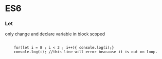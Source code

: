 # ES6

<p> <h3> Let </h3> only change and declare variable in block scoped </p>
<pre>
  <code>
    <span>for(let i = 0 ; i < 3 ; i++){ console.log(i);}</span>
    <span>console.log(i);</span> //this line will error beacause it is out on loop.
  </code>

</pre>
